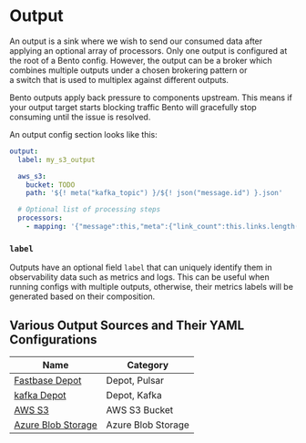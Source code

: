 # Output

An output is a sink where we wish to send our consumed data after applying an optional array of processors. Only one output is configured at the root of a Bento config. However, the output can be a broker which combines multiple outputs under a chosen brokering pattern or a switch that is used to multiplex against different outputs. 

Bento outputs apply back pressure to components upstream. This means if your output target starts blocking traffic Bento will gracefully stop consuming until the issue is resolved.

An output config section looks like this:

```yaml
output:
  label: my_s3_output

  aws_s3:
    bucket: TODO
    path: '${! meta("kafka_topic") }/${! json("message.id") }.json'

  # Optional list of processing steps
  processors:
    - mapping: '{"message":this,"meta":{"link_count":this.links.length()}}'
```

### `label`

Outputs have an optional field `label` that can uniquely identify them in observability data such as metrics and logs. This can be useful when running configs with multiple outputs, otherwise, their metrics labels will be generated based on their composition.

## Various Output Sources and Their YAML Configurations

<div style="text-align: center;" markdown="1">

|Name|Category|
|---|---|
|[Fastbase Depot](/resources/stacks/bento/components/output/fastbase_depot/)|Depot, Pulsar|
|[kafka Depot](/resources/stacks/bento/components/output/kafka_depot/)|Depot, Kafka|
|[AWS S3](/resources/stacks/bento/components/output/aws_s3)| AWS S3 Bucket|
|[Azure Blob Storage](/resources/stacks/bento/components/output/azure_blob_storage)| Azure Blob Storage |

<!-- 
|[Kafka](/resources/stacks/bento/components/output/kafka/)|Kafka|
|[sftp](/resources/stacks/bento/components/output/sftp)| SSH/Secure File Transfer Protocol Server |
|[SQL database Insert](/resources/stacks/bento/components/output/sql_insert)| For mysql, postgres, clickhouse, mssql, sqlite, oracle, snowflake, trino, gocosmos, spanner |
|[Arbitrary SQL query](/resources/stacks/bento/components/output/sql_raw)| For mysql, postgres, clickhouse, mssql, sqlite, oracle, snowflake, trino, gocosmos, spanner |

|[Azure CosmosDB](/resources/stacks/bento/components/output/azure_cosmosdb)| Azure CosmosDB | 
|[Azure Queue Storage](/resources/stacks/bento/components/output/azure_queue_storage)| Azure Queue Storage |
|[Azure Table Storage](/resources/stacks/bento/components/output/azure_table_storage)| Azure Table Storage |
|[Pulsar](/resources/stacks/bento/components/output/pulsar/)|Pulsar| 
-->


</div>